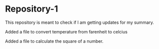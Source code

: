 # Repository-1

This repository is meant to check if I am getting updates for my summary.


Added a file to convert temperature from farenheit to celcius


Added a file to calculate the square of a number.